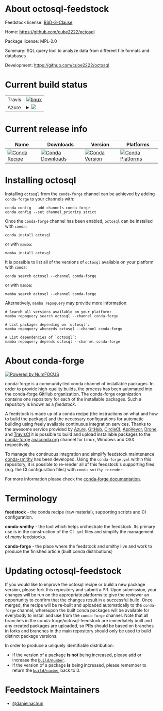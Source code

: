 About octosql-feedstock
=======================

Feedstock license: [BSD-3-Clause](https://github.com/conda-forge/octosql-feedstock/blob/main/LICENSE.txt)

Home: https://github.com/cube2222/octosql

Package license: MPL-2.0

Summary: SQL query tool to analyze data from different file formats and databases

Development: https://github.com/cube2222/octosql

Current build status
====================


<table><tr>
    <td>Travis</td>
    <td>
      <a href="https://app.travis-ci.com/conda-forge/octosql-feedstock">
        <img alt="linux" src="https://img.shields.io/travis/com/conda-forge/octosql-feedstock/main.svg?label=Linux">
      </a>
    </td>
  </tr>
    
  <tr>
    <td>Azure</td>
    <td>
      <details>
        <summary>
          <a href="https://dev.azure.com/conda-forge/feedstock-builds/_build/latest?definitionId=22969&branchName=main">
            <img src="https://dev.azure.com/conda-forge/feedstock-builds/_apis/build/status/octosql-feedstock?branchName=main">
          </a>
        </summary>
        <table>
          <thead><tr><th>Variant</th><th>Status</th></tr></thead>
          <tbody><tr>
              <td>linux_64</td>
              <td>
                <a href="https://dev.azure.com/conda-forge/feedstock-builds/_build/latest?definitionId=22969&branchName=main">
                  <img src="https://dev.azure.com/conda-forge/feedstock-builds/_apis/build/status/octosql-feedstock?branchName=main&jobName=linux&configuration=linux%20linux_64_" alt="variant">
                </a>
              </td>
            </tr><tr>
              <td>linux_aarch64</td>
              <td>
                <a href="https://dev.azure.com/conda-forge/feedstock-builds/_build/latest?definitionId=22969&branchName=main">
                  <img src="https://dev.azure.com/conda-forge/feedstock-builds/_apis/build/status/octosql-feedstock?branchName=main&jobName=linux&configuration=linux%20linux_aarch64_" alt="variant">
                </a>
              </td>
            </tr><tr>
              <td>linux_ppc64le</td>
              <td>
                <a href="https://dev.azure.com/conda-forge/feedstock-builds/_build/latest?definitionId=22969&branchName=main">
                  <img src="https://dev.azure.com/conda-forge/feedstock-builds/_apis/build/status/octosql-feedstock?branchName=main&jobName=linux&configuration=linux%20linux_ppc64le_" alt="variant">
                </a>
              </td>
            </tr><tr>
              <td>osx_64</td>
              <td>
                <a href="https://dev.azure.com/conda-forge/feedstock-builds/_build/latest?definitionId=22969&branchName=main">
                  <img src="https://dev.azure.com/conda-forge/feedstock-builds/_apis/build/status/octosql-feedstock?branchName=main&jobName=osx&configuration=osx%20osx_64_" alt="variant">
                </a>
              </td>
            </tr><tr>
              <td>osx_arm64</td>
              <td>
                <a href="https://dev.azure.com/conda-forge/feedstock-builds/_build/latest?definitionId=22969&branchName=main">
                  <img src="https://dev.azure.com/conda-forge/feedstock-builds/_apis/build/status/octosql-feedstock?branchName=main&jobName=osx&configuration=osx%20osx_arm64_" alt="variant">
                </a>
              </td>
            </tr><tr>
              <td>win_64</td>
              <td>
                <a href="https://dev.azure.com/conda-forge/feedstock-builds/_build/latest?definitionId=22969&branchName=main">
                  <img src="https://dev.azure.com/conda-forge/feedstock-builds/_apis/build/status/octosql-feedstock?branchName=main&jobName=win&configuration=win%20win_64_" alt="variant">
                </a>
              </td>
            </tr>
          </tbody>
        </table>
      </details>
    </td>
  </tr>
</table>

Current release info
====================

| Name | Downloads | Version | Platforms |
| --- | --- | --- | --- |
| [![Conda Recipe](https://img.shields.io/badge/recipe-octosql-green.svg)](https://anaconda.org/conda-forge/octosql) | [![Conda Downloads](https://img.shields.io/conda/dn/conda-forge/octosql.svg)](https://anaconda.org/conda-forge/octosql) | [![Conda Version](https://img.shields.io/conda/vn/conda-forge/octosql.svg)](https://anaconda.org/conda-forge/octosql) | [![Conda Platforms](https://img.shields.io/conda/pn/conda-forge/octosql.svg)](https://anaconda.org/conda-forge/octosql) |

Installing octosql
==================

Installing `octosql` from the `conda-forge` channel can be achieved by adding `conda-forge` to your channels with:

```
conda config --add channels conda-forge
conda config --set channel_priority strict
```

Once the `conda-forge` channel has been enabled, `octosql` can be installed with `conda`:

```
conda install octosql
```

or with `mamba`:

```
mamba install octosql
```

It is possible to list all of the versions of `octosql` available on your platform with `conda`:

```
conda search octosql --channel conda-forge
```

or with `mamba`:

```
mamba search octosql --channel conda-forge
```

Alternatively, `mamba repoquery` may provide more information:

```
# Search all versions available on your platform:
mamba repoquery search octosql --channel conda-forge

# List packages depending on `octosql`:
mamba repoquery whoneeds octosql --channel conda-forge

# List dependencies of `octosql`:
mamba repoquery depends octosql --channel conda-forge
```


About conda-forge
=================

[![Powered by
NumFOCUS](https://img.shields.io/badge/powered%20by-NumFOCUS-orange.svg?style=flat&colorA=E1523D&colorB=007D8A)](https://numfocus.org)

conda-forge is a community-led conda channel of installable packages.
In order to provide high-quality builds, the process has been automated into the
conda-forge GitHub organization. The conda-forge organization contains one repository
for each of the installable packages. Such a repository is known as a *feedstock*.

A feedstock is made up of a conda recipe (the instructions on what and how to build
the package) and the necessary configurations for automatic building using freely
available continuous integration services. Thanks to the awesome service provided by
[Azure](https://azure.microsoft.com/en-us/services/devops/), [GitHub](https://github.com/),
[CircleCI](https://circleci.com/), [AppVeyor](https://www.appveyor.com/),
[Drone](https://cloud.drone.io/welcome), and [TravisCI](https://travis-ci.com/)
it is possible to build and upload installable packages to the
[conda-forge](https://anaconda.org/conda-forge) [anaconda.org](https://anaconda.org/)
channel for Linux, Windows and OSX respectively.

To manage the continuous integration and simplify feedstock maintenance
[conda-smithy](https://github.com/conda-forge/conda-smithy) has been developed.
Using the ``conda-forge.yml`` within this repository, it is possible to re-render all of
this feedstock's supporting files (e.g. the CI configuration files) with ``conda smithy rerender``.

For more information please check the [conda-forge documentation](https://conda-forge.org/docs/).

Terminology
===========

**feedstock** - the conda recipe (raw material), supporting scripts and CI configuration.

**conda-smithy** - the tool which helps orchestrate the feedstock.
                   Its primary use is in the construction of the CI ``.yml`` files
                   and simplify the management of *many* feedstocks.

**conda-forge** - the place where the feedstock and smithy live and work to
                  produce the finished article (built conda distributions)


Updating octosql-feedstock
==========================

If you would like to improve the octosql recipe or build a new
package version, please fork this repository and submit a PR. Upon submission,
your changes will be run on the appropriate platforms to give the reviewer an
opportunity to confirm that the changes result in a successful build. Once
merged, the recipe will be re-built and uploaded automatically to the
`conda-forge` channel, whereupon the built conda packages will be available for
everybody to install and use from the `conda-forge` channel.
Note that all branches in the conda-forge/octosql-feedstock are
immediately built and any created packages are uploaded, so PRs should be based
on branches in forks and branches in the main repository should only be used to
build distinct package versions.

In order to produce a uniquely identifiable distribution:
 * If the version of a package **is not** being increased, please add or increase
   the [``build/number``](https://docs.conda.io/projects/conda-build/en/latest/resources/define-metadata.html#build-number-and-string).
 * If the version of a package **is** being increased, please remember to return
   the [``build/number``](https://docs.conda.io/projects/conda-build/en/latest/resources/define-metadata.html#build-number-and-string)
   back to 0.

Feedstock Maintainers
=====================

* [@danielnachun](https://github.com/danielnachun/)

